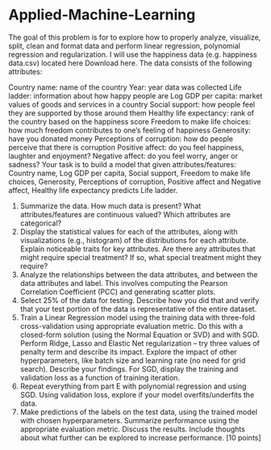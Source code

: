 # Applied-Machine-Learning

The goal of this problem is for to explore how to properly analyze, visualize, split, clean and format data and perform linear regression, polynomial regression and regularization. I will use the happiness data (e.g. happiness data.csv) located here Download here. The data consists of the following attributes:

Country name: name of the country
Year: year data was collected
Life ladder: information about how happy people are
Log GDP per capita: market values of goods and services in a country
Social support: how people feel they are supported by those around them
Healthy life expectancy: rank of the country based on the happiness score
Freedom to make life choices: how much freedom contributes to one’s feeling of happiness
Generosity: have you donated money
Perceptions of corruption: how do people perceive that there is corruption
Positive affect: do you feel happiness, laughter and enjoyment?
Negative affect: do you feel worry, anger or sadness?
Your task is to build a model that given attributes/features: Country name, Log GDP per capita, Social support, Freedom to make life choices, Generosity, Perceptions of corruption, Positive affect and Negative affect, Healthy life expectancy predicts Life ladder.

1. Summarize the data. How much data is present? What attributes/features are continuous valued? Which attributes are categorical? 
2. Display the statistical values for each of the attributes, along with visualizations (e.g., histogram) of the distributions for each attribute. Explain noticeable traits for key attributes. Are there any attributes that might require special treatment? If so, what special treatment might they require? 
3. Analyze the relationships between the data attributes, and between the data attributes and label. This involves computing the Pearson Correlation Coefficient (PCC) and generating scatter plots.
4. Select 25% of the data for testing. Describe how you did that and verify that your test portion of the data is representative of the entire dataset. 
5. Train a Linear Regression model using the training data with three-fold cross-validation using appropriate evaluation metric. Do this with a closed-form solution (using the Normal Equation or SVD) and with SGD. Perform Ridge, Lasso and Elastic Net regularization – try three values of penalty term and describe its impact. Explore the impact of other hyperparameters, like batch size and learning rate (no need for grid search). Describe your findings. For SGD, display the training and validation loss as a function of training iteration.
6. Repeat everything from part E with polynomial regression and using SGD. Using validation loss, explore if your model overfits/underfits the data. 
7. Make predictions of the labels on the test data, using the trained model with chosen hyperparameters. Summarize performance using the appropriate evaluation metric. Discuss the results. Include thoughts about what further can be explored to increase performance. [10 points]
